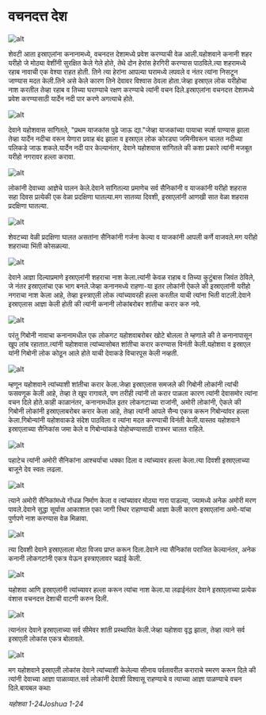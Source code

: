 # वचनदत्त देश

![alt](https://cdn.door43.org/obs/jpg/360px/obs-en-15-01.jpg)

शेवटी आता इस्राएलांना कनानामध्ये, वचनदत्त देशामध्ये प्रवेश करण्याची वेळ आली.यहोशवाने कनानी शहर यरीहो जे मोठ्या वेशींनी सुरक्षित केले गेले होते, तेथे दोन हेरांस हेरगिरी करण्यास पाठविले.त्या शहरामध्ये रहाब नावाची एक वेश्या राहत होती. तिने त्या हेरांना आपल्या घरामध्ये लपवले व नंतर त्यांना निसटून  जाण्यास मदत केली.तिने असे केले कारण तिने देवावर विश्वास ठेवला होता.जेव्हा इस्राएल लोक यरीहोचा नाश करतील तेव्हा रहाब व तिच्या घराण्याचे रक्षण करण्याचे त्यांनी वचन दिले.इस्राएलांना वचनदत्त देशामध्ये प्रवेश करण्यासाठी यार्देन नदी पार करणे अगत्याचे होते.

![alt](https://cdn.door43.org/obs/jpg/360px/obs-en-15-02.jpg)

देवाने यहोशवास सांगितले, "प्रथम याजकांस पुढे जाऊ द्या."जेव्हा याजकांच्या पायाचा स्पर्श पाण्यास झाला तेव्हा यार्देन नदीचा वरून येणारा प्रवाह बंद झाला व इस्राएल लोक कोरड्या जमिनीवरून चालत नदीच्या पलिकडे जाऊ शकले.यार्देन नदी पार केल्यानंतर, देवाने यहोशवास सांगितले की कशा प्रकारे त्यांनी मजबूत यरीहो नगरावर हल्ला करावा.

![alt](https://cdn.door43.org/obs/jpg/360px/obs-en-15-03.jpg)

लोकांनी देवाच्या आज्ञेचे पालन केले.देवाने सांगितल्या प्रमाणेच सर्व सैनिकांनी व याजकांनी यरीहो शहरास सहा दिवस प्रत्येकी एक वेळा प्रदक्षिणा घातल्या.मग सातव्या दिवशी, इस्राएलांनी आणखी सात वेळा शहरास प्रदक्षिणा घातल्या.

![alt](https://cdn.door43.org/obs/jpg/360px/obs-en-15-04.jpg)

शेवटच्या वेळी प्रदक्षिणा घालत असतांना सैनिकांनी गर्जना केल्या व याजकांनी आपली कर्णे वाजवले.मग यरीहो शहराच्या भिंती कोसळल्या.

![alt](https://cdn.door43.org/obs/jpg/360px/obs-en-15-05.jpg)

देवाने आज्ञा दिल्याप्रमाणे इस्राएलांनी शहराचा नाश केला.त्यांनी केवळ राहाब व तिच्या कुटुंबास जिवंत ठेविले, जे नंतर इस्राएलांचा एक भाग बनले.जेव्हा कनानमध्ये राहणा-या इतर लोकांनी ऐकले की इस्राएलांनी यरीहो नगराचा नाश केला आहे, तेव्हा इस्त्राएली लोक त्यांच्यावरही हल्ला करतील याची त्यांना भिती वाटली.देवाने इस्राएलास आज्ञा केली होती की त्यांनी कनानी लोकांबरोबर शांतीचा करार करु नये.

![alt](https://cdn.door43.org/obs/jpg/360px/obs-en-15-06.jpg)

परंतु गिबोनी नावाचा कनानामधील एक लोकगट यहोशवाबरोबर खोटे बोलला ते म्हणाले की ते कनानापासून खूप लांब रहातात.त्यांनी यहोशवास त्यांच्यासोबत शांतीचा करार करण्यास विनंती केली.यहोशवा व इस्राएल यांनी गिबोनी लोक कोठून आले होते याची देवाकडे विचारपूस केली नव्हती.

![alt](https://cdn.door43.org/obs/jpg/360px/obs-en-15-07.jpg)

म्हणून यहोशवाने त्यांच्याशी शांतीचा करार केला.जेव्हा इस्राएलास समजले की गिबोनी लोकांनी त्यांची फसवणूक केली आहे, तेव्हा ते खूप रागावले, पण तरीही त्यांनी तो करार पाळला कारण त्यांनी देवासमोर त्यांना वचन दिले होते.काही काळानंतर, कनानामधील इतर लोकगटाच्या राजांनी, अमोरी लोकांनी, ऐकले की गिबोनी लोकांनी इस्राएलाबरोबर करार केला आहे, तेव्हा त्यांनी आपले सैन्य एकत्र करून गिबोन्यांवर हल्ला केला.गिबोन्यांनी यहोशवाकडे संदेश पाठविला व त्यांना मदत करण्याची विनंती केली.यास्तव यहोशवाने इस्राएलाच्या सैनिकांस जमा केले व गिबोन्यांकडे पोहोचण्यासाठी रात्रभर  चालत राहिले.

![alt](https://cdn.door43.org/obs/jpg/360px/obs-en-15-08.jpg)

पहाटेच त्यांनी अमोरी सैनिकांना आश्चर्याचा धक्का दिला व त्यांच्यावर हल्ला केला.त्या दिवशी इस्राएलाच्या बाजूने देव स्वतः लढला.

![alt](https://cdn.door43.org/obs/jpg/360px/obs-en-15-09.jpg)

त्याने अमोरी सैनिकांमध्ये गोंधळ निर्माण केला व त्यांच्यावर मोठ्या गारा  पाडल्या, ज्यामध्ये अनेक अमोरी मरण पावले.देवाने सुद्धा सूर्यास आकाशात एका जागी स्थिर राहाण्याची आज्ञा केली कारण इस्राएलांना अमो-यांचा पुर्णपणे नाश करण्यास वेळ मिळावा.

![alt](https://cdn.door43.org/obs/jpg/360px/obs-en-15-10.jpg)

त्या दिवशी देवाने इस्राएलाला मोठा विजय प्राप्त करून दिला.देवाने त्या सैनिकांस पराजित केल्यानंतर, अनेक कनानी लोकगटांनी एकत्र येऊन इस्त्राएलावर चढाई केली.

![alt](https://cdn.door43.org/obs/jpg/360px/obs-en-15-11.jpg)

यहोशवा आणि इस्राएलांनी त्यांच्यावर हल्ला करून त्यांचा नाश केला.या लढाईनंतर देवाने इस्राएलाच्या प्रत्येक वंशास वचनदत्त देशाची वाटणी करुन दिली.

![alt](https://cdn.door43.org/obs/jpg/360px/obs-en-15-12.jpg)

त्यानंतर देवाने इस्राएलाच्या सर्व सीमेवर शांती प्रस्थापित केली.जेव्हा यहोशवा वृद्ध झाला, तेव्हा त्याने सर्व इस्राएली लोकांस एकत्र बोलावले.

![alt](https://cdn.door43.org/obs/jpg/360px/obs-en-15-13.jpg)

मग यहोशवाने इस्राएली लोकांस देवाने त्यांच्याशी केलेल्या सीनाय पर्वतावरील कराराचे स्मरण करून दिले की त्यांनी देवाच्या आज्ञा पाळाव्यात.सर्व लोकांनी देवाशी विश्वासू राहण्याचे व त्याच्या आज्ञा पाळण्याचे वचन दिले.बायबल कथाः

_यहोशवा 1-24Joshua 1-24_